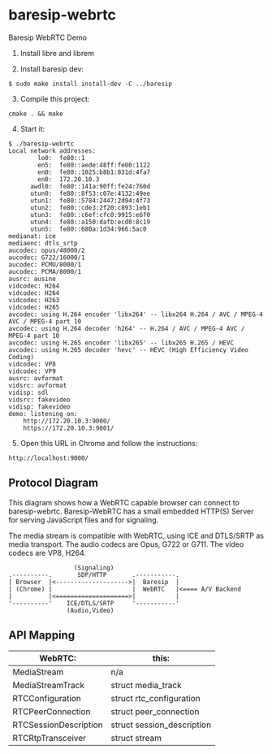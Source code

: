 # baresip-webrtc
Baresip WebRTC Demo

1. Install libre and librem

2. Install baresip dev:

`$ sudo make install install-dev -C ../baresip`

3. Compile this project:

`cmake . && make`

4. Start it:

```
$ ./baresip-webrtc 
Local network addresses:
        lo0:  fe80::1
        en5:  fe80::aede:48ff:fe00:1122
        en0:  fe80::1025:b8b1:831d:4fa7
        en0:  172.20.10.3
      awdl0:  fe80::141a:90ff:fe24:760d
      utun0:  fe80::8f53:c07e:4132:49ee
      utun1:  fe80::5784:2447:2d94:4f73
      utun2:  fe80::cde3:2f20:c893:1eb1
      utun3:  fe80::c6ef:cfc0:9915:e6f0
      utun4:  fe80::a150:dafb:ecd0:8c19
      utun5:  fe80::680a:1d34:966:5ac0
medianat: ice
mediaenc: dtls_srtp
aucodec: opus/48000/2
aucodec: G722/16000/1
aucodec: PCMU/8000/1
aucodec: PCMA/8000/1
ausrc: ausine
vidcodec: H264
vidcodec: H264
vidcodec: H263
vidcodec: H265
avcodec: using H.264 encoder 'libx264' -- libx264 H.264 / AVC / MPEG-4 AVC / MPEG-4 part 10
avcodec: using H.264 decoder 'h264' -- H.264 / AVC / MPEG-4 AVC / MPEG-4 part 10
avcodec: using H.265 encoder 'libx265' -- libx265 H.265 / HEVC
avcodec: using H.265 decoder 'hevc' -- HEVC (High Efficiency Video Coding)
vidcodec: VP8
vidcodec: VP9
ausrc: avformat
vidsrc: avformat
vidisp: sdl
vidsrc: fakevideo
vidisp: fakevideo
demo: listening on:
    http://172.20.10.3:9000/
    https://172.20.10.3:9001/
```

5. Open this URL in Chrome and follow the instructions:

`http://localhost:9000/`


## Protocol Diagram

This diagram shows how a WebRTC capable browser can connect to baresip-webrtc.
Baresip-WebRTC has a small embedded HTTP(S) Server for serving JavaScript files
and for signaling.

The media stream is compatible with WebRTC, using ICE and DTLS/SRTP as
media transport. The audio codecs are Opus, G722 or G711. The video codecs
are VP8, H264.

```
                  (Signaling)
.----------.       SDP/HTTP       .-----------.
| Browser  |<-------------------->|  Baresip  |
| (Chrome) |                      |  WebRTC   |<==== A/V Backend
|          |<====================>|           |
'----------'    ICE/DTLS/SRTP     '-----------'
                (Audio,Video)
```                
                



## API Mapping


| WebRTC:               | this:                      |
| --------------------- | -------------------------- |
| MediaStream           | n/a                        |
| MediaStreamTrack      | struct media_track         |
| RTCConfiguration      | struct rtc_configuration   |
| RTCPeerConnection     | struct peer_connection     |
| RTCSessionDescription | struct session_description |
| RTCRtpTransceiver     | struct stream              |


